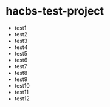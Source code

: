 # hacbs-test-project
* test1
* test2
* test3
* test4
* test5
* test6
* test7
* test8
* test9
* test10
* test11
* test12
